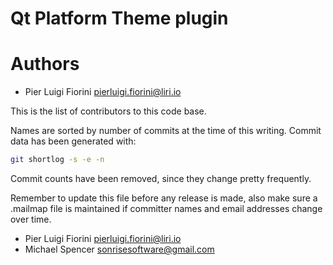 Qt Platform Theme plugin
=========================

# Authors

 * Pier Luigi Fiorini <pierluigi.fiorini@liri.io>

This is the list of contributors to this code base.

Names are sorted by number of commits at the time of this writing.
Commit data has been generated with:

```sh
git shortlog -s -e -n
```

Commit counts have been removed, since they change pretty frequently.

Remember to update this file before any release is made, also make sure
a .mailmap file is maintained if committer names and email addresses
change over time.

 * Pier Luigi Fiorini <pierluigi.fiorini@liri.io>
 * Michael Spencer <sonrisesoftware@gmail.com>
